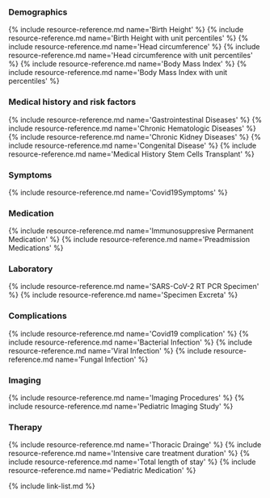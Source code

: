 ### Demographics
{% include resource-reference.md name='Birth Height' %}
{% include resource-reference.md name='Birth Height with unit percentiles' %}
{% include resource-reference.md name='Head circumference' %}
{% include resource-reference.md name='Head circumference with unit percentiles' %}
{% include resource-reference.md name='Body Mass Index' %}
{% include resource-reference.md name='Body Mass Index with unit percentiles' %}

### Medical history and risk factors
{% include resource-reference.md name='Gastrointestinal Diseases' %}
{% include resource-reference.md name='Chronic Hematologic Diseases' %}
{% include resource-reference.md name='Chronic Kidney Diseases' %}
{% include resource-reference.md name='Congenital Disease' %}
{% include resource-reference.md name='Medical History Stem Cells Transplant' %}

### Symptoms
{% include resource-reference.md name='Covid19Symptoms' %}

### Medication
{% include resource-reference.md name='Immunosuppresive Permanent Medication' %}
{% include resource-reference.md name='Preadmission Medications' %}

### Laboratory
{% include resource-reference.md name='SARS-CoV-2 RT PCR Specimen' %}
{% include resource-reference.md name='Specimen Excreta' %}

### Complications
{% include resource-reference.md name='Covid19 complication' %}
{% include resource-reference.md name='Bacterial Infection' %}
{% include resource-reference.md name='Viral Infection' %}
{% include resource-reference.md name='Fungal Infection' %}

### Imaging
{% include resource-reference.md name='Imaging Procedures' %}
{% include resource-reference.md name='Pediatric Imaging Study' %}

### Therapy
{% include resource-reference.md name='Thoracic Drainge' %}
{% include resource-reference.md name='Intensive care treatment duration' %}
{% include resource-reference.md name='Total length of stay' %}
{% include resource-reference.md name='Pediatric Medication' %}

{% include link-list.md %}
